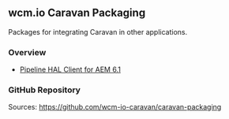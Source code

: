 ## wcm.io Caravan Packaging

Packages for integrating Caravan in other applications.


### Overview

* [Pipeline HAL Client for AEM 6.1](pipeline-hal-client-aem61/)


### GitHub Repository

Sources: https://github.com/wcm-io-caravan/caravan-packaging

